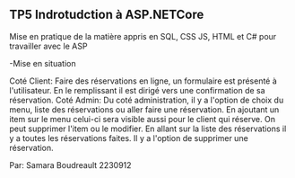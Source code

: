 ## TP5 Indrotudction à ASP.NETCore

Mise en pratique de la matière appris en SQL, CSS JS, HTML et C# pour travailler avec le ASP

-Mise en situation

Coté Client: 
Faire des réservations en ligne, un formulaire est présenté à l'utilisateur. En le remplissant il est dirigé vers une confirmation de sa réservation.
Coté Admin: 
Du coté administration, il y a l'option de choix du menu, liste des réservations ou aller faire une réservation. En ajoutant un item sur le menu celui-ci sera visible aussi pour le client qui réserve. On peut supprimer l'item ou le modifier. En allant sur la liste des réservations il y a toutes les réservations faites. Il y a l'option de supprimer une réservation.

Par:
Samara Boudreault
2230912

